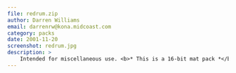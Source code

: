 ```yaml
---
file: redrum.zip
author: Darren Williams
email: darrenrw@kona.midcoast.com
category: packs
date: 2001-11-20
screenshot: redrum.jpg
description: >
    Intended for miscellaneous use. <b>* This is a 16-bit mat pack *</b>
---
```

